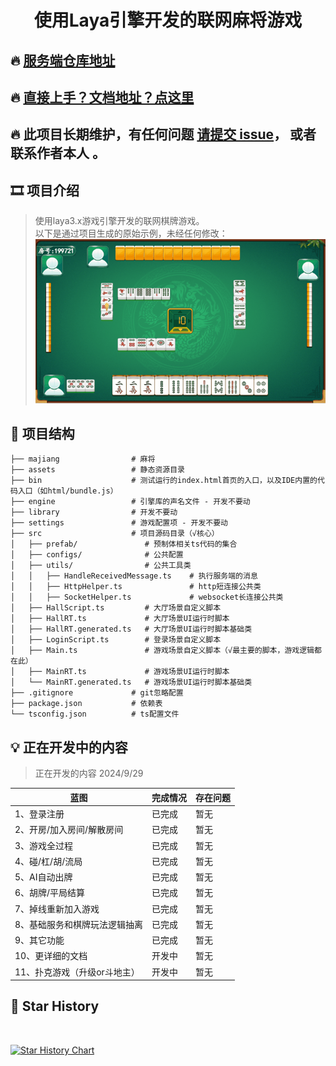 # <p align="center">使用Laya引擎开发的联网麻将游戏</p>

## 🔥 [服务端仓库地址](https://github.com/liumengniu/majiang-server)
## 🔥 [直接上手？文档地址？点这里](https://liumengniu.github.io/majiang-server/)
## 🔥 此项目长期维护，有任何问题 [请提交 issue](https://github.com/liumengniu/majiang/issues)， 或者联系作者本人 。

[//]: # (https://github.com/ikatyang/emoji-cheat-sheet 表情仓库)


## 🎞️ 项目介绍

> 使用laya3.x游戏引擎开发的联网棋牌游戏。 \
> 以下是通过项目生成的原始示例，未经任何修改：
> ![img.png](./screenshot/麻将.gif)


## 🎨 项目结构

```
├── majiang                # 麻将
├── assets                 # 静态资源目录
├── bin                    # 测试运行的index.html首页的入口，以及IDE内置的代码入口（如html/bundle.js）
├── engine                 # 引擎库的声名文件 - 开发不要动
├── library                # 开发不要动
├── settings               # 游戏配置项 - 开发不要动
├── src                    # 项目源码目录（√核心）
│   ├── prefab/               # 预制体相关ts代码的集合   
│   ├── configs/              # 公共配置
│   ├── utils/                # 公共工具类
│   │   ├── HandleReceivedMessage.ts    # 执行服务端的消息
│   │   ├── HttpHelper.ts               # http短连接公共类
│   │   ├── SocketHelper.ts             # websocket长连接公共类
│   ├── HallScript.ts         # 大厅场景自定义脚本   
│   ├── HallRT.ts             # 大厅场景UI运行时脚本 
│   ├── HallRT.generated.ts   # 大厅场景UI运行时脚本基础类 
│   ├── LoginScript.ts        # 登录场景自定义脚本
│   ├── Main.ts               # 游戏场景自定义脚本（√最主要的脚本，游戏逻辑都在此）   
│   ├── MainRT.ts             # 游戏场景UI运行时脚本   
│   └── MainRT.generated.ts   # 游戏场景UI运行时脚本基础类   
├── .gitignore             # git忽略配置
├── package.json           # 依赖表
└── tsconfig.json          # ts配置文件
```

## 💡 正在开发中的内容

> 正在开发的内容 2024/9/29 
>

| 蓝图                         | 完成情况       | 存在问题        |
|-----------------------------|------------|-------------|
| 1、登录注册                   | 已完成     | 暂无  |
| 2、开房/加入房间/解散房间        | 已完成     | 暂无  |
| 3、游戏全过程                  | 已完成     | 暂无  |
| 4、碰/杠/胡/流局               | 已完成     | 暂无  |
| 5、AI自动出牌                  | 已完成     | 暂无  |
| 6、胡牌/平局结算               | 已完成     | 暂无  |
| 7、掉线重新加入游戏             | 已完成     | 暂无  |
| 8、基础服务和棋牌玩法逻辑抽离     | 已完成     | 暂无  |
| 9、其它功能                    | 已完成     | 暂无  |
| 10、更详细的文档                | 开发中     | 暂无  |
| 11、扑克游戏（升级or斗地主）     | 开发中     | 暂无  |

## 🌟 Star History
<br>


[![Star History Chart](https://api.star-history.com/svg?repos=liumengniu/majiang&type=Timeline)](https://api.star-history.com/svg?repos=liumengniu/majiang&type=Timeline)